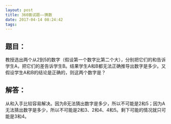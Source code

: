 ```yaml
---
layout: post
title: 360面试题——猜数
date: 2017-04-14 08:24:42
tags:
---
```



<h2>题目：</h2>
<p>教授选出两个从2到5的数字（假设第一个数字比第二个大），分别把它们的和告诉学生A，把它们的差告诉学生B。结果学生A和B都无法正确推导出数字是多少。又假设学生A和B的结论是正确的，则这两个数字是？</p>
<h2>解答：</h2>
<p>从和入手比较容易解决。因为B无法猜出数字是多少，所以不可能是2和5；因为A无法猜出数字是多少，所以不可能是2和3、2和4、4和5。剩下可能的情况就只可能是3和4。</p>
